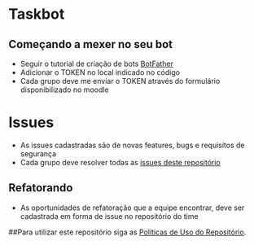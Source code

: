 # Taskbot

## Começando a mexer no seu bot
- Seguir o tutorial de criação de bots [BotFather](https://core.telegram.org/bots#6-botfather)
- Adicionar o TOKEN no local indicado no código
- Cada grupo deve me enviar o TOKEN através do formulário disponibilizado no moodle

# Issues
- As issues cadastradas são de novas features, bugs e requisitos de segurança
- Cada grupo deve resolver todas as [issues deste repositório](https://github.com/TecProg-20181/T--jarbas_bot/issues)

## Refatorando
- As oportunidades de refatoração que a equipe encontrar, deve ser cadastrada
em forma de issue no repositório do time

##Para utilizar este repositório siga as [Políticas de Uso do Repositório](https://github.com/TecProg-20181/T--jarbas_bot/wiki/Pol%C3%ADtica-de-Uso-do-Repos%C3%ADt%C3%B3rio).
